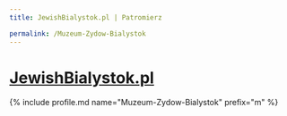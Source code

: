 ```yaml
---
title: JewishBialystok.pl | Patromierz

permalink: /Muzeum-Zydow-Bialystok
---
```


# [JewishBialystok.pl](https://patronite.pl/Muzeum-Zydow-Bialystok)

{% include profile.md name="Muzeum-Zydow-Bialystok" prefix="m" %}
